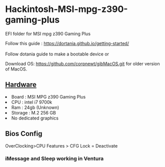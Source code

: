 # Hackintosh-MSI-mpg-z390-gaming-plus
EFI folder for MSI mpg z390 Gaming Plus

Follow this guide :  https://dortania.github.io/getting-started/
<br><br>
Follow dotania guide to make a bootable device or

Download OS: https://github.com/corpnewt/gibMacOS.git for older version of MacOS.
<br>

## <u>Hardware</u>
<li>Board : MSI MPG z390 Gaming Plus</li>
<li>CPU : intel i7 9700k</li>
<li>Ram : 24gb (Unknown)</li>
<li>Storage : M.2 256 GB</li>
<li>No dedicated graphics</li>

## Bios Config
OverClocking>CPU Features > CFG Lock = Deactivate

### iMessage and Sleep working in Ventura


